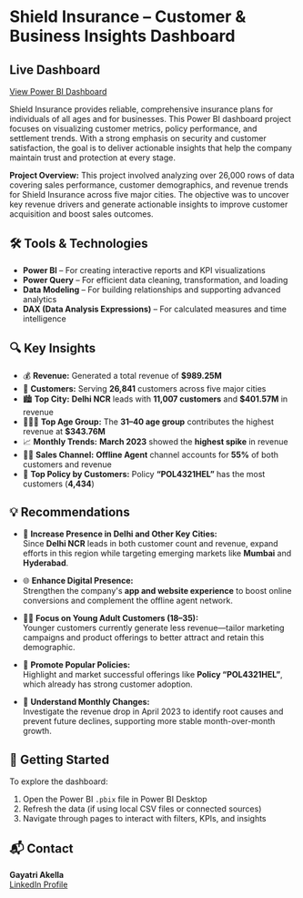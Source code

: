 # Shield Insurance – Customer & Business Insights Dashboard

## Live Dashboard
[View Power BI Dashboard](https://app.powerbi.com/links/erawLRviMw?ctid=c6e549b3-5f45-4032-aae9-d4244dc5b2c4&pbi_source=linkShare)


Shield Insurance provides reliable, comprehensive insurance plans for individuals of all ages and for businesses. This Power BI dashboard project focuses on visualizing customer metrics, policy performance, and settlement trends. With a strong emphasis on security and customer satisfaction, the goal is to deliver actionable insights that help the company maintain trust and protection at every stage.

**Project Overview:**
This project involved analyzing over 26,000 rows of data covering sales performance, customer demographics, and revenue trends for Shield Insurance across five major cities.
The objective was to uncover key revenue drivers and generate actionable insights to improve customer acquisition and boost sales outcomes.

## 🛠 Tools & Technologies

- **Power BI** – For creating interactive reports and KPI visualizations  
- **Power Query** – For efficient data cleaning, transformation, and loading  
- **Data Modeling** – For building relationships and supporting advanced analytics  
- **DAX (Data Analysis Expressions)** – For calculated measures and time intelligence

## 🔍 Key Insights

- 💰 **Revenue:** Generated a total revenue of **$989.25M**
- 👥 **Customers:** Serving **26,841** customers across five major cities
- 🏙️ **Top City:** **Delhi NCR** leads with **11,007 customers** and **$401.57M** in revenue
- 👨‍👩‍👧 **Top Age Group:** The **31–40 age group** contributes the highest revenue at **$343.76M**
- 📈 **Monthly Trends:** **March 2023** showed the **highest spike** in revenue
- 🧑‍💼 **Sales Channel:** **Offline Agent** channel accounts for **55%** of both customers and revenue
- 📄 **Top Policy by Customers:** Policy **“POL4321HEL”** has the most customers (**4,434**)

## 💡 Recommendations

- 📍 **Increase Presence in Delhi and Other Key Cities:**  
  Since **Delhi NCR** leads in both customer count and revenue, expand efforts in this region while targeting emerging markets like **Mumbai** and **Hyderabad**.

- 🌐 **Enhance Digital Presence:**  
  Strengthen the company's **app and website experience** to boost online conversions and complement the offline agent network.

- 🧑‍💻 **Focus on Young Adult Customers (18–35):**  
  Younger customers currently generate less revenue—tailor marketing campaigns and product offerings to better attract and retain this demographic.

- 📢 **Promote Popular Policies:**  
  Highlight and market successful offerings like **Policy “POL4321HEL”**, which already has strong customer adoption.

- 📅 **Understand Monthly Changes:**  
  Investigate the revenue drop in April 2023 to identify root causes and prevent future declines, supporting more stable month-over-month growth.


## 🚀 Getting Started

To explore the dashboard:
1. Open the Power BI `.pbix` file in Power BI Desktop  
2. Refresh the data (if using local CSV files or connected sources)  
3. Navigate through pages to interact with filters, KPIs, and insights

## 📬 Contact

**Gayatri Akella**  
[LinkedIn Profile](https://www.linkedin.com/in/gayatri-akella)  


   
